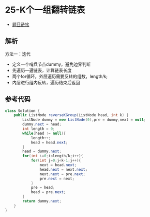 # 25-K个一组翻转链表

- [题目链接](https://leetcode-cn.com/problems/reverse-nodes-in-k-group/)

## 解析

方法一：迭代
- 定义一个哨兵节点dummy，避免边界判断
- 先遍历一遍链表，计算链表长度
- 两个for循环，外层遍历需要反转的组数，length/k;
- 内层进行组内反转，遍历结束后返回

## 参考代码
```Java
class Solution {
    public ListNode reverseKGroup(ListNode head, int k) {
        ListNode dummy = new ListNode(0),pre = dummy,next = null;
        dummy.next = head;
        int length = 0;
        while(head != null){
            length++;
            head = head.next;
        }
        head = dummy.next;
        for(int i=0;i<length/k;i++){
            for(int j=0;j<k-1;j++){
                next = head.next;
                head.next = next.next;
                next.next = pre.next;
                pre.next = next;
            }
            pre = head;
            head = pre.next;
        }
        return dummy.next;
    }
}
```
